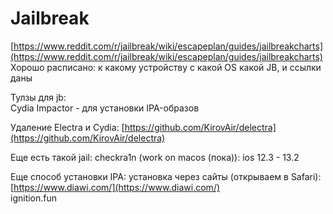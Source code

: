 # Jailbreak

[https://www.reddit.com/r/jailbreak/wiki/escapeplan/guides/jailbreakcharts](https://www.reddit.com/r/jailbreak/wiki/escapeplan/guides/jailbreakcharts)  
Хорошо расписано: к какому устройству с какой OS какой JB, и ссылки даны

Тулзы для jb:  
Cydia Impactor - для установки IPA-образов

Удаление Electra и Cydia: [https://github.com/KirovAir/delectra](https://github.com/KirovAir/delectra)

Еще есть такой jail: checkra1n \(work on macos \(пока\)\): ios 12.3 - 13.2

Еще способ установки IPA: установка через сайты \(открываем в Safari\):  
[https://www.diawi.com/](https://www.diawi.com/)  
ignition.fun

